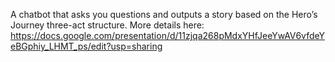 A chatbot that asks you questions and outputs a story based on the Hero’s Journey three-act structure. 
More details here: https://docs.google.com/presentation/d/11zjqa268pMdxYHfJeeYwAV6vfdeYeBGphiy_LHMT_ps/edit?usp=sharing
